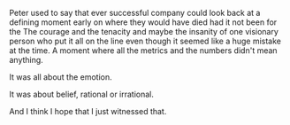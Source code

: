 Peter used to say that ever successful company could look back at a defining moment early on where they would have died had it not been for the The courage and the tenacity and maybe the insanity of one visionary person who put it all on the line even though it seemed like a huge mistake at the time.
A moment where all the metrics and the numbers didn't mean anything.



It was all about the emotion.



It was about belief, rational or irrational.



And I think I hope that I just witnessed that.
